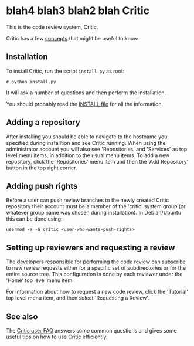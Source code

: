 blah4
blah3
blah2
blah
Critic
======

This is the code review system, Critic.

Critic has a few [concepts][concepts] that might be useful to know.

Installation
------------

To install Critic, run the script `install.py` as root:

    # python install.py

It will ask a number of questions and then perform the installation.

You should probably read the [INSTALL file][install] for all the information.


[install]: https://github.com/jensl/critic/blob/master/INSTALL
[concepts]: https://github.com/jensl/critic/blob/master/documentation/concepts.txt

Adding a repository
-------------------

After installing you should be able to navigate to the hostname you
specified during installtion and see Critic running.  When using the
administrator account you will also see 'Repositories' and 'Services'
as top level menu items, in addition to the usual menu items.  To add
a new repository, click the 'Repositories' menu item and then the
'Add Repository' button in the top right corner.

Adding push rights
------------------

Before a user can push review branches to the newly created Critic repository
their account must be a member of the 'critic' system group (or whatever group
name was chosen during installation).  In Debian/Ubuntu this can be done using:

    usermod -a -G critic <user-who-wants-push-rights>

Setting up reviewers and requesting a review
--------------------------------------------

The developers responsible for performing the code review can subscribe
to new review requests either for a specific set of subdirectories or for
the entire source tree.  This configuration is done by each reviewer under
the 'Home' top level menu item.

For information about how to request a new code review, click the 'Tutorial'
top level menu item, and then select 'Requesting a Review'.

See also
--------

The [Critic user FAQ][faq] answers some common questions and gives some useful
tips on how to use Critic efficiently.

[faq]: https://github.com/jensl/critic/blob/master/documentation/user_faq.md
